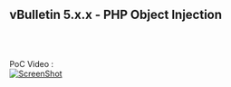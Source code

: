 <strong><h2>vBulletin 5.x.x - PHP Object Injection</h2></strong><br><br>

PoC Video :<br>
[![ScreenShot](https://www.youtube.com/yt/brand/media/image/YouTube-logo-full_color.png)](https://www.youtube.com/watch?v=5nYBj0bEPx4)
